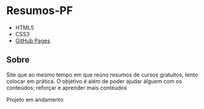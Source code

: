 # Resumos-PF

* HTML5
* CSS3
* [GitHub Pages](https://heitorpf.github.io/Resumos-PF/)

## Sobre

Site que ao mesmo tempo em que reúno resumos de cursos gratuitos, tento colocar em prática. O objetivo é além de poder ajudar álguem com os conteúdos; reforçar e aprender mais conteúdos


Projeto em andamento